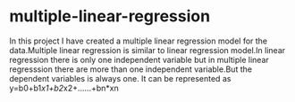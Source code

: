 # multiple-linear-regression
In this project I have created a multiple linear regression model for the data.Multiple linear regression is similar to linear regression model.In linear regression there is only one independent variable but in multiple linear regresssion there are more than one independent variable.But the dependent variables is always one. It can be represented as y=b0+b1*x1+b2*x2+......+bn*xn
